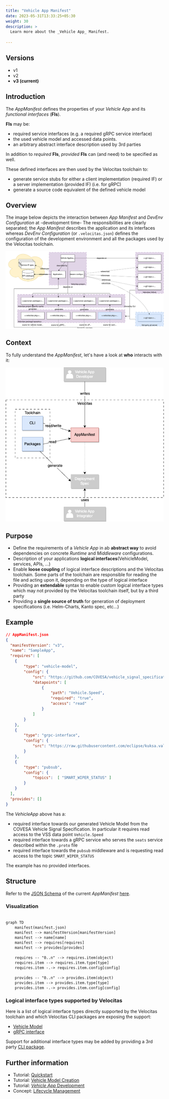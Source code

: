 ```yaml
---
title: "Vehicle App Manifest"
date: 2023-05-31T13:33:25+05:30
weight: 30
description: >
  Learn more about the _Vehicle App_ Manifest.

---
```


## Versions

* v1
* v2
* **v3 (current)**

## Introduction

The _AppManifest_ defines the properties of your _Vehicle App_ and its _functional interfaces_ (**FIs**).

**FIs** may be:

* required service interfaces (e.g. a required gRPC service interface)
* the used vehicle model and accessed data points.
* an arbitrary abstract interface description used by 3rd parties

In addition to _required_ **FIs**, _provided_ **FIs** can (and need) to be specified as well.

These defined interfaces are then used by the Velocitas toolchain to:

* generate service stubs for either a client implementation (required IF) or a server implementation (provided IF) (i.e. for gRPC)
* generate a source code equivalent of the defined vehicle model

## Overview

The image below depicts the interaction between _App Manifest_ and _DevEnv Configuration_ at -development time- The responsibilities are clearly separated; the _App Manifest_ describes the application and its interfaces whereas _DevEnv Configuration_ (or `.velocitas.json`) defines the configuration of the development environment and all the packages used by the Velocitas toolchain.

![Overview](./new_app_manifest_overview.drawio.svg)

## Context

To fully understand the _AppManifest_, let's have a look at **who** interacts with it:

![Manifest Context](./manifest_context.drawio.png)

## Purpose

* Define the requirements of a _Vehicle App_ in ab **abstract way** to avoid dependencies on concrete _Runtime_ and _Middleware_ configurations.
* Description of your applications **logical interfaces**(VehicleModel, services, APIs, ...)
* Enable **loose coupling** of logical interface descriptions and the Velocitas toolchain. Some parts of the toolchain are responsible for reading the file and acting upon it, depending on the type of logical interface
* Providing an **extendable** syntax to enable custom logical interface types which may not provided by the Velocitas toolchain itself, but by a third party
* Providing a **single source of truth** for generation of deployment specifications (i.e. Helm-Charts, Kanto spec, etc...)

## Example

```json
// AppManifest.json
{
  "manifestVersion": "v3",
  "name": "SampleApp",
  "requires": [
    {
        "type": "vehicle-model",
        "config": {
            "src": "https://github.com/COVESA/vehicle_signal_specification/releases/download/v3.0/vss_rel_3.0.json",
            "datapoints": [
                {
                    "path": "Vehicle.Speed",
                    "required": "true",
                    "access": "read"
                }
            ]
        }
    },
    {
        "type": "grpc-interface",
        "config": {
            "src": "https://raw.githubusercontent.com/eclipse/kuksa.val.services/main/seat_service/proto/sdv/edge/comfort/seats/v1/seats.proto"
        } 
    },
    {
        "type": "pubsub",
        "config": {
            "topics":  [ "SMART_WIPER_STATUS" ]
        }
    }
  ],
  "provides": []
}
```

The _VehicleApp_ above has a:

* required interface towards our generated Vehicle Model from the COVESA Vehicle Signal Specification. In particular it requires read access to the VSS data point `Vehicle.Speed`
* required interface towards a gRPC service who serves the `seats` service described within the `.proto` file
* required interface towards the `pubsub` middleware and is requesting read access to the topic `SMART_WIPER_STATUS`

The example has no provided interfaces.

## Structure

Refer to the [JSON Schema](https://json-schema.org/) of the current _AppManifest_ [here](./manifest.schema.v3.json).

### Visualization

```mermaid

graph TD
    manifest(manifest.json)
    manifest --> manifestVersion[manifestVersion]
    manifest --> name[name]
    manifest --> requires[requires]
    manifest --> provides[provides]

    requires -- "0..n" --> requires.item(object)
    requires.item --> requires.item.type[type]
    requires.item -.-> requires.item.config[config]

    provides -- "0..n" --> provides.item(object)
    provides.item --> provides.item.type[type]
    provides.item -.-> provides.item.config[config]

```

### Logical interface types supported by Velocitas

Here is a list of logical interface types directly supported by the Velocitas toolchain and which Velocitas CLI packages are exposing the support:

* [Vehicle Model](./interface/vehicle_model/)
* [gRPC interface](./interface/grpc_interface/)

Support for additional interface types may be added by providing a 3rd party [CLI package](/docs/concepts/lifecycle_management/packages/).

## Further information

* Tutorial: [Quickstart](/docs/tutorials/quickstart.md)
* Tutorial: [Vehicle Model Creation](/docs/tutorials/vehicle_model_creation)
* Tutorial: [_Vehicle App_ Development](/docs/tutorials/vehicle_app_development)
* Concept: [Lifecycle Management](/docs/concepts/lifecycle_management)
